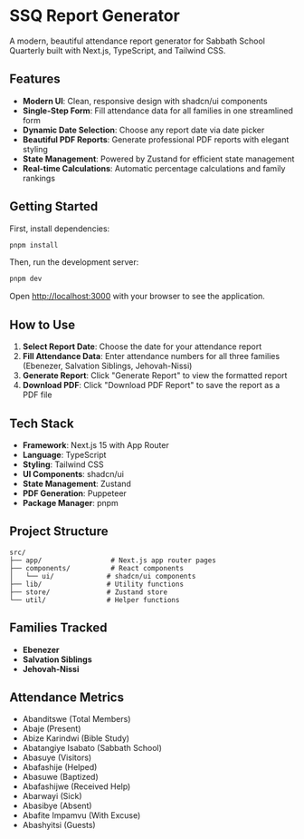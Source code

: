 # SSQ Report Generator

A modern, beautiful attendance report generator for Sabbath School Quarterly built with Next.js, TypeScript, and Tailwind CSS.

## Features

- **Modern UI**: Clean, responsive design with shadcn/ui components
- **Single-Step Form**: Fill attendance data for all families in one streamlined form
- **Dynamic Date Selection**: Choose any report date via date picker
- **Beautiful PDF Reports**: Generate professional PDF reports with elegant styling
- **State Management**: Powered by Zustand for efficient state management
- **Real-time Calculations**: Automatic percentage calculations and family rankings

## Getting Started

First, install dependencies:

```bash
pnpm install
```

Then, run the development server:

```bash
pnpm dev
```

Open [http://localhost:3000](http://localhost:3000) with your browser to see the application.

## How to Use

1. **Select Report Date**: Choose the date for your attendance report
2. **Fill Attendance Data**: Enter attendance numbers for all three families (Ebenezer, Salvation Siblings, Jehovah-Nissi)
3. **Generate Report**: Click "Generate Report" to view the formatted report
4. **Download PDF**: Click "Download PDF Report" to save the report as a PDF file

## Tech Stack

- **Framework**: Next.js 15 with App Router
- **Language**: TypeScript
- **Styling**: Tailwind CSS
- **UI Components**: shadcn/ui
- **State Management**: Zustand
- **PDF Generation**: Puppeteer
- **Package Manager**: pnpm

## Project Structure

```
src/
├── app/                 # Next.js app router pages
├── components/          # React components
│   └── ui/             # shadcn/ui components
├── lib/                # Utility functions
├── store/              # Zustand store
└── util/               # Helper functions
```

## Families Tracked

- **Ebenezer**
- **Salvation Siblings**
- **Jehovah-Nissi**

## Attendance Metrics

- Abanditswe (Total Members)
- Abaje (Present)
- Abize Karindwi (Bible Study)
- Abatangiye Isabato (Sabbath School)
- Abasuye (Visitors)
- Abafashije (Helped)
- Abasuwe (Baptized)
- Abafashijwe (Received Help)
- Abarwayi (Sick)
- Abasibye (Absent)
- Abafite Impamvu (With Excuse)
- Abashyitsi (Guests)
